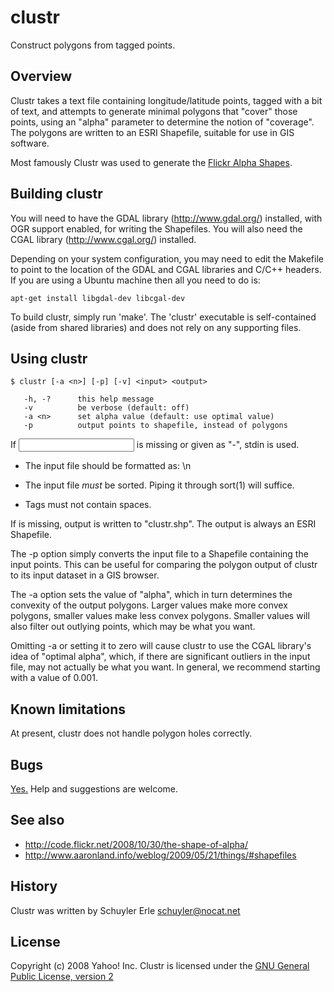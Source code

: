 # clustr

Construct polygons from tagged points.

## Overview

Clustr takes a text file containing longitude/latitude points, tagged with a bit of text, and attempts to generate minimal polygons that "cover" those points, using an "alpha" parameter to determine the notion of "coverage". The polygons are written to an ESRI Shapefile, suitable for use in GIS software.

Most famously Clustr was used to generate the [Flickr Alpha Shapes](http://code.flickr.net/2008/10/30/the-shape-of-alpha/).

## Building clustr

You will need to have the GDAL library (http://www.gdal.org/) installed, with OGR support enabled, for writing the Shapefiles. You will also need the CGAL library (http://www.cgal.org/) installed.

Depending on your system configuration, you may need to edit the Makefile to point to the location of the GDAL and CGAL libraries and C/C++ headers. If you are using a Ubuntu machine then all you need to do is: 

```
apt-get install libgdal-dev libcgal-dev
```

To build clustr, simply run 'make'. The 'clustr' executable is self-contained (aside from shared libraries) and does not rely on any supporting files.

## Using clustr

```
$ clustr [-a <n>] [-p] [-v] <input> <output>

   -h, -?      this help message
   -v          be verbose (default: off)
   -a <n>      set alpha value (default: use optimal value)
   -p          output points to shapefile, instead of polygons
```

If <input> is missing or given as "-", stdin is used.

  * The input file should be formatted as: <tag> <lon> <lat>\n

  * The input file *must* be sorted. Piping it through sort(1) will
    suffice.

  * Tags must not contain spaces.

If <output> is missing, output is written to "clustr.shp". The output is
always an ESRI Shapefile.

The -p option simply converts the input file to a Shapefile containing the
input points. This can be useful for comparing the polygon output of clustr
to its input dataset in a GIS browser.

The -a option sets the value of "alpha", which in turn determines the
convexity of the output polygons. Larger values make more convex polygons,
smaller values make less convex polygons. Smaller values will also filter
out outlying points, which may be what you want.

Omitting -a or setting it to zero will cause clustr to use the CGAL
library's idea of "optimal alpha", which, if there are significant outliers
in the input file, may not actually be what you want. In general, we
recommend starting with a value of 0.001.

## Known limitations

At present, clustr does not handle polygon holes correctly.

## Bugs

[Yes.](https://github.com/straup/Clustr/issues) Help and suggestions are welcome.

## See also

* http://code.flickr.net/2008/10/30/the-shape-of-alpha/
* http://www.aaronland.info/weblog/2009/05/21/things/#shapefiles

## History

Clustr was written by Schuyler Erle <schuyler@nocat.net>

## License

Copyright (c) 2008 Yahoo! Inc. Clustr is licensed under the [GNU General Public License, version 2](https://www.gnu.org/licenses/gpl-2.0.html)
